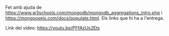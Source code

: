 Fet amb ajuda de https://www.w3schools.com/mongodb/mongodb_aggregations_intro.php i https://mongoosejs.com/docs/populate.html. Els links que hi ha a l'entrega.

Link del vídeo:
https://youtu.be/PFfAzUs2Ets